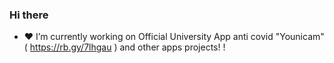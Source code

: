 ### Hi there 

- ❤️ I’m currently working on Official University App anti covid "Younicam" ( https://rb.gy/7lhgau )  and other apps projects! !

